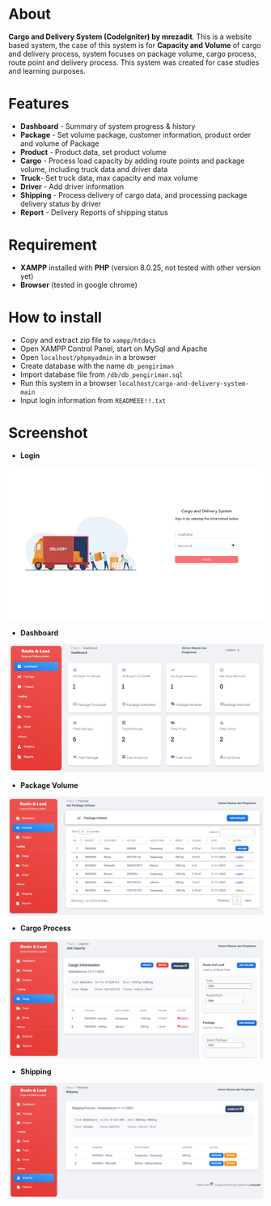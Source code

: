 # About
**Cargo and Delivery System (CodeIgniter) by mrezadit**. This is a website based system, the case of this system is for **Capacity and Volume** of cargo and delivery process, system focuses on package volume, cargo process, route point and delivery process. This system was created for case studies and learning purposes.

# Features
- **Dashboard** - Summary of system progress & history
- **Package** - Set volume package, customer information, product order and volume of Package
- **Product** - Product data, set product volume
- **Cargo** - Process load capacity by adding route points and package volume, including truck data and driver data
- **Truck**- Set truck data, max capacity and max volume
- **Driver** -   Add driver information
- **Shipping** - Process delivery of cargo data, and processing package delivery status by driver
- **Report** - Delivery Reports of shipping status

# Requirement
- **XAMPP** installed with **PHP** (version 8.0.25, not tested with other version yet)
- **Browser** (tested in google chrome)

# How to install
- Copy and extract zip file to ``xampp/htdocs``
- Open XAMPP Control Panel, start on MySql and Apache
- Open ``localhost/phpmyadmin`` in a browser
- Create database with the name ``db_pengiriman``
- Import database file from ``/db/db_pengiriman.sql``
- Run this system in a browser ``localhost/cargo-and-delivery-system-main``
- Input login information from ``READMEEE!!.txt``

# Screenshot
- **Login**
<picture>
    <img src="db/0.PNG" alt="Login">
</picture>

- **Dashboard**
<picture>
    <img src="db/1.PNG" alt="Dashboard">
</picture>

- **Package Volume**
<picture>
    <img src="db/2.PNG" alt="Planning">
</picture>

- **Cargo Process**
<picture>
    <img src="db/3.PNG" alt="Production">
</picture>

- **Shipping**
<picture>
    <img src="db/4.PNG" alt="Dashboard">
</picture>


